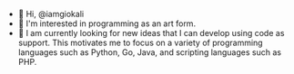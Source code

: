 - 👋 Hi, @iamgiokali
- 👀 I'm interested in programming as an art form.
- 🌱 I am currently looking for new ideas that I can develop using code as support. This motivates me to focus on a variety of programming languages such as Python, Go, Java, and scripting languages such as PHP. 


<!---
iamgiokali/iamgiokali is a ✨ special ✨ repository because its `README.md` (this file) appears on your GitHub profile.
You can click the Preview link to take a look at your changes.
--->
